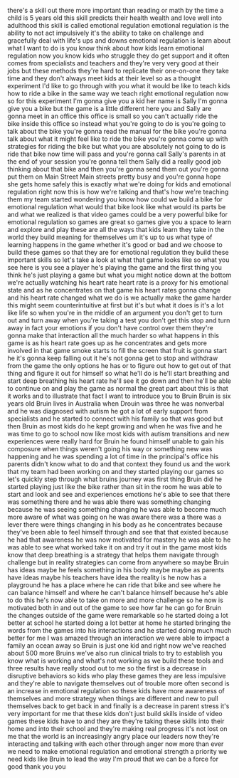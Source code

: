 
there&#39;s a skill out there more important
than reading or math by the time a child
is 5 years old
this skill predicts their health wealth
and love well into adulthood this skill
is called emotional regulation emotional
regulation is the ability to not act
impulsively it&#39;s the ability to take on
challenge and gracefully deal with
life&#39;s ups and downs emotional
regulation is learn about what I want to
do is you know think about how kids
learn emotional regulation now you know
kids who struggle they do get support
and it often comes from specialists and
teachers and they&#39;re very very good at
their jobs but these methods they&#39;re
hard to replicate their one-on-one they
take time and they don&#39;t always meet
kids at their level so as a thought
experiment I&#39;d like to go through with
you what it would be like to teach kids
how to ride a bike in the same way we
teach right emotional regulation now so
for this experiment I&#39;m gonna give you a
kid her name is Sally I&#39;m gonna give you
a bike but the game is a little
different here you and Sally are gonna
meet in an office this office is small
so you can&#39;t actually ride the bike
inside this office so instead what
you&#39;re going to do is you&#39;re going to
talk about the bike
you&#39;re gonna read the manual for the
bike you&#39;re gonna talk about what it
might feel like to ride the bike you&#39;re
gonna come up with strategies for riding
the bike but what you are absolutely not
going to do is ride that bike now time
will pass and you&#39;re gonna call Sally&#39;s
parents in at the end of your session
you&#39;re gonna tell them Sally did a
really good job thinking about that bike
and then you&#39;re gonna send them out
you&#39;re gonna put them on Main Street
Main streets pretty busy and you&#39;re
gonna hope she gets home safely this is
exactly what we&#39;re doing for kids and
emotional regulation right now this is
how we&#39;re talking and that&#39;s how we&#39;re
teaching them my team started wondering
you know how could we build a bike for
emotional regulation what would that
bike look like what would its parts be
and what we realized is that video games
could be a very powerful bike for
emotional regulation so games are great
so games give you a space to learn and
explore and play these are all the ways
that kids learn they take in the world
they build meaning for themselves um
it&#39;s up to us what type of learning
happens in the game whether it&#39;s good or
bad and we choose to build these games
so that they are for emotional
regulation they build these important
skills so let&#39;s take a look at what that
game looks like so what you see here is
you see a player he&#39;s playing the game
and the first thing you think he&#39;s just
playing a game but what you might notice
down at the bottom we&#39;re actually
watching his heart rate heart rate is a
proxy for his emotional state and as he
concentrates on that game his heart
rates gonna change and his heart rate
changed what we do is we actually make
the game harder this might seem
counterintuitive at first but it&#39;s but
what it does is it&#39;s a lot like life so
when you&#39;re in the middle of an argument
you don&#39;t get to turn out and turn away
when you&#39;re taking a test you don&#39;t get
this stop and turn away in fact your
emotions if you don&#39;t have control over
them they&#39;re gonna make that interaction
all the much harder so what happens in
this game is as his heart rate goes up
as he concentrates and gets more
involved in that game smoke starts to
fill the screen that fruit is gonna
start he it&#39;s gonna keep falling out it
he&#39;s not gonna get to stop and withdraw
from the game the only options he has
or to figure out how to get out of that
thing and figure it out for himself
so what he&#39;ll do is he&#39;ll start
breathing and start deep breathing
his heart rate he&#39;ll see it go down and
then he&#39;ll be able to continue on and
play the game as normal the great part
about this is that it works and to
illustrate that fact I want to introduce
you to Bruin Bruin is six years old
Bruin lives in Australia when Drouin was
three he was nonverbal and he was
diagnosed with autism he got a lot of
early support from specialists and he
started to connect with his family so
that was good but then Bruin as most
kids do he kept growing and when he was
five and he was time to go to school now
like most kids with autism transitions
and new experiences were really hard for
Bruin he found himself unable to gain
his composure when things weren&#39;t going
his way or something new was happening
and he was spending a lot of time in the
principal&#39;s office his parents didn&#39;t
know what to do and that context they
found us and the work that my team had
been working on and they started playing
our games so let&#39;s quickly step through
what bruins journey was first thing
Bruin did he started playing just like
the bike rather than sit in the room he
was able to start and look and see and
experiences emotions he&#39;s able to see
that there was something there and he
was able there was something changing
because he was seeing something changing
he was able to become much more aware of
what was going on he was aware there was
a there was a lever there were things
changing in his body as he concentrates
because they&#39;ve been able to feel
himself through and see that that
existed because he had that awareness
he was now motivated for mastery he was
able to he was able to see what worked
take it on and try it out in the game
most kids know that deep breathing is a
strategy that helps them navigate
through challenge but in reality
strategies can come from anywhere
so maybe Bruin has ideas maybe he feels
something in his body
maybe maybe as parents have
ideas maybe his teachers have idea the
reality is he now has a playground he
has a place where he can ride that bike
and see where he can balance himself and
where he can&#39;t balance himself because
he&#39;s able to do this he&#39;s now able to
take on more and more challenge so he
now is motivated both in and out of the
game to see how far he can go for Bruin
the changes outside of the game were
remarkable so he started doing a lot
better at school he started doing a lot
better at home he started bringing the
words from the games into his
interactions and he started doing much
much better for me I was amazed through
an interaction we were able to impact a
family an ocean away so Bruin is just
one kid and right now we&#39;ve reached
about 500 more Bruins we&#39;ve also run
clinical trials to try to establish you
know what is working and what&#39;s not
working as we build these tools and
three results have really stood out to
me so the first is a decrease in
disruptive behaviors so kids who play
these games they are less impulsive and
they&#39;re able to navigate themselves out
of trouble more often second is an
increase in emotional regulation so
these kids have more awareness of
themselves and more strategy when things
are different and new to pull themselves
back to get back in and finally is a
decrease in parent stress it&#39;s very
important for me that these kids don&#39;t
just build skills inside of video games
these kids have to and they are they&#39;re
taking these skills into their home and
into their school and they&#39;re making
real progress it&#39;s not lost on me that
the world is an increasingly angry place
our leaders now they&#39;re interacting and
talking with each other through anger
now more than ever we need to make
emotional regulation and emotional
strength a priority we need kids like
Bruin to lead the way I&#39;m proud that we
can be a force for good thank you
you
